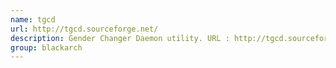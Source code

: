 ```yaml
---
name: tgcd
url: http://tgcd.sourceforge.net/
description: Gender Changer Daemon utility. URL : http://tgcd.sourceforge.net/ Groups : blackarch blackarch-networking
group: blackarch
---
```

